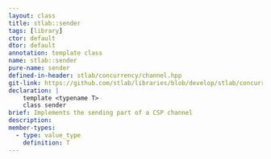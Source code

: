 ```yaml
---
layout: class
title: stlab::sender
tags: [library]
ctor: default
dtor: default
annotation: template class
name: stlab::sender
pure-name: sender
defined-in-header: stlab/concurrency/channel.hpp
git-link: https://github.com/stlab/libraries/blob/develop/stlab/concurrency/channel.hpp
declaration: |
    template <typename T>
    class sender
brief: Implements the sending part of a CSP channel
description:
member-types:
  - type: value_type
    definition: T
---
```

